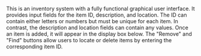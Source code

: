 This is an inventory system with a fully functional graphical user interface. 
It provides input fields for the item ID, description, and location. 
The ID can contain either letters or numbers but must be unique for each item.
In contrast, the description and location fields can contain any values. Once an item is added, it will appear in the display box below. 
The "Remove" and "Find" buttons allow users to locate or delete items by entering the corresponding item ID.

